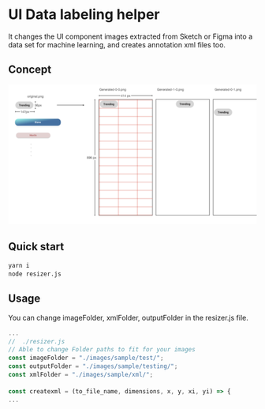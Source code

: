 # UI Data labeling helper

It changes the UI component images extracted from Sketch or Figma into a data set for machine learning, and creates annotation xml files too.

## Concept

![concept](images/concept.png)



## Quick start

```bash
yarn i
node resizer.js
```



## Usage

You can change imageFolder, xmlFolder, outputFolder in the resizer.js file.

```javascript
...
//  ./resizer.js
// Able to change Folder paths to fit for your images
const imageFolder = "./images/sample/test/";
const outputFolder = "./images/sample/testing/";
const xmlFolder = "./images/sample/xml/";

const createxml = (to_file_name, dimensions, x, y, xi, yi) => {
...
```

